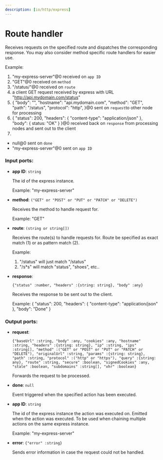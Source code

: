 ```yaml
---
description: [io/http/express]
---
```


# Route handler

Receives requests on the specified route and dispatches the corresponding response.
You may also consider method specific route handlers for easier use.

Example:
1. "my-express-server"@0 received on `app ID`
2. "GET"@0 received on `method`
3. "/status/"@0 received on `route`
4. a client GET request received by express with URL "http://api.mydomain.com/status"
5. {
"body": "", 
"hostname": "api.mydomain.com", 
"method": "GET", 
"path": "/status", 
"protocol": "http", 
}@0 sent on `request`to other node for processing
6. {
  "status": 200,
  "headers": {
    "content-type": "application/json" 
  },
  "body": { status: "OK" } 
}@0 received back on `response` from processing nodes and sent out to the client
7.
- null@0 sent on `done`
- "my-express-server"@0 sent on `app ID`

### Input ports:

* __app ID__: ` string `

    The id of the express instance.
    
    Example: 
    "my-express-server"


* __method__: ` ("GET" or "POST" or "PUT" or "PATCH" or "DELETE") `

    Receives the method to handle request for. 
    
    Example:
    "GET"


* __route__: ` (string or string[]) `

    Receives the route(s) to handle requests for. Route be specified as exact match (1) or as pattern match (2).
    
    Example:
    1) "/status" will just match "/status"
    2) "/s*s" will match "status", "shoes", etc..
    


* __response__: 
    ```
    {"status" :number, "headers" :{string: string}, "body" :any}
    ```

    Receives the response to be sent out to the client.
    
    Example:
    {
      "status": 200,
      "headers": {
        "content-type": "application/json" 
      },
      "body": "Done"
    }

### Output ports:

* __request__: 
    ```
    {"baseUrl" :string, "body" :any, "cookies" :any, "hostname" :string, "headers" :{string: string}, "ip" :string, "ips" :string[], "method" :("GET" or "POST" or "PUT" or "PATCH" or "DELETE"), "originalUrl" :string, "params" :{string: string}, "path" :string, "protocol" :("http" or "https"), "query" :{string: any}, "route" :string, "secure" :boolean, "signedCookies" :any, "stale" :boolean, "subdomains" :string[], "xhr" :boolean}
    ```

    Forwards the request to be processed.


* __done__: ` null `

    Event triggered when the specified action has been executed.


* __app ID__: ` string `

    The id of the express instance the action was executed on. Emitted when the action was executed.
    To be used when chaining multiple actions on the same express instance.
    
    Example: 
    "my-express-server"


* __error__: ` {"error" :string} `

    Sends error information in case the request could not be handled.

